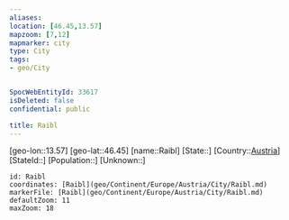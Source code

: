 ```yaml
---
aliases: 
location: [46.45,13.57]
mapzoom: [7,12] 
mapmarker: city 
type: City
tags:
- geo/City


SpocWebEntityId: 33617
isDeleted: false
confidential: public

title: Raibl
---
```

[geo-lon::13.57]
[geo-lat::46.45]
[name::Raibl]
[State::]
[Country::[Austria](geo/Continent/Europe/Austria.md)]
[StateId::]
[Population::]
[Unknown::]


```leaflet
id: Raibl
coordinates: [Raibl](geo/Continent/Europe/Austria/City/Raibl.md)
markerFile: [Raibl](geo/Continent/Europe/Austria/City/Raibl.md)
defaultZoom: 11 
maxZoom: 18
```


